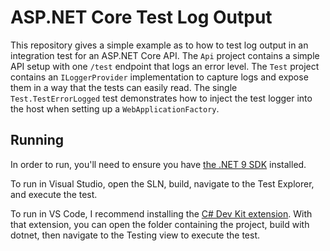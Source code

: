 # ASP.NET Core Test Log Output

This repository gives a simple example as to how to test log output in an integration test for an ASP.NET Core API. The `Api` project contains a simple API setup with one `/test` endpoint that logs an error level. The `Test` project contains an `ILoggerProvider` implementation to capture logs and expose them in a way that the tests can easily read. The single `Test.TestErrorLogged` test demonstrates how to inject the test logger into the host when setting up a `WebApplicationFactory`.

## Running

In order to run, you'll need to ensure you have [the .NET 9 SDK](https://dotnet.microsoft.com/en-us/download/dotnet/9.0) installed.

To run in Visual Studio, open the SLN, build, navigate to the Test Explorer, and execute the test.

To run in VS Code, I recommend installing the [C# Dev Kit extension](https://marketplace.visualstudio.com/items?itemName=ms-dotnettools.csdevkit). With that extension, you can open the folder containing the project, build with dotnet, then navigate to the Testing view to execute the test.